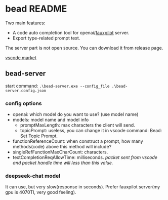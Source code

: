 # bead README

Two main features: 
- A code auto completion tool for openai/[fauxpilot](https://github.com/fauxpilot/fauxpilot) server.
- Export type-related prompt text.

The server part is not open source. You can download it from release page.

[vscode market](https://marketplace.visualstudio.com/items?itemName=Aincvy.bead-auto-completion) 


## bead-server

start command: `.\bead-server.exe --config_file .\bead-server.config.json`

### config options

- openai:  which model do you want to use? (use model name)
- models:  model name and model info
  - promptMaxLength:  max characters the client will send.
  - topicPrompt: useless, you can change it in vscode command: Bead: Set Topic Prompt.
- functionReferenceCount:  when construct a prompt, how many methods(code) above this method will include?
- singleRefFunctionMaxCharCount:  characters.
- textCompletionReqAllowTime: milliseconds. *packet sent from vscode and packet handle time will less than this value.*

### deepseek-chat model

It can use, but very slow(response in seconds). Prefer fauxpilot server(my gpu is 4070TI, very good feeling).
